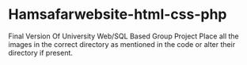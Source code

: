 # Hamsafarwebsite-html-css-php
Final Version Of University Web/SQL Based Group Project
Place all the images in the correct directory as mentioned in the code or alter their directory if present.
